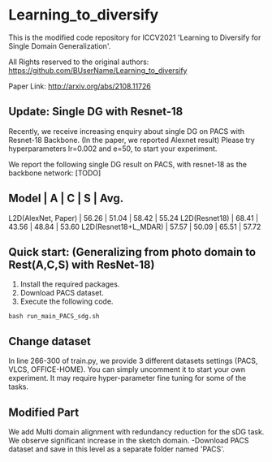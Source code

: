 # Learning_to_diversify
This is the modified code repository for ICCV2021 'Learning to Diversify for Single Domain Generalization'. 

All Rights reserved to the original authors: https://github.com/BUserName/Learning_to_diversify

Paper Link: http://arxiv.org/abs/2108.11726

## Update: Single DG with Resnet-18
Recently, we receive increasing enquiry about single DG on PACS with Resnet-18 Backbone. (In the paper, we reported Alexnet result)
Please try hyperparameters lr=0.002 and e=50, to start your experiment. 

We report the following single DG result on PACS, with resnet-18 as the backbone network:
[TODO]

Model           |         A  |  C  |  S  |  Avg.
----------------------------------------------------------------------------
L2D(AlexNet, Paper)  |     56.26    |       51.04     |     58.42    |       55.24
L2D(Resnet18)         |    68.41     |       43.56     |      48.84     |      53.60
L2D(Resnet18+L_MDAR)  |    57.57     |       50.09     |      65.51     |      57.72

## Quick start: (Generalizing from photo domain to Rest(A,C,S) with ResNet-18)
1. Install the required packages.
2. Download PACS dataset.
3. Execute the following code.
```
bash run_main_PACS_sdg.sh
```

## Change dataset
In line 266-300 of train.py, we provide 3 different datasets settings (PACS, VLCS, OFFICE-HOME).
You can simply uncomment it to start your own experiment. It may require hyper-parameter fine tuning for some of the tasks.

## Modified Part
We add Multi domain alignment with redundancy reduction for the sDG task. We observe significant increase in the sketch domain.
-Download PACS dataset and save in this level as a separate folder named 'PACS'.
